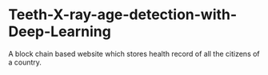 # Teeth-X-ray-age-detection-with-Deep-Learning
A block chain based website which stores health record of all the citizens of a country.
